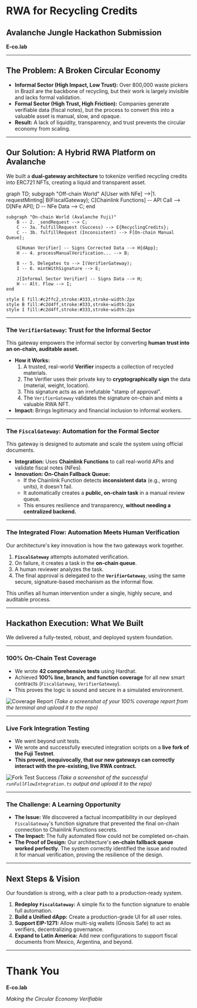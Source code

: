<!-- Global Directives -->
<!--
theme: uncover
headingDivider: 2
-->

# RWA for Recycling Credits
## Avalanche Jungle Hackathon Submission
**E-co.lab**

---

## The Problem: A Broken Circular Economy

*   **Informal Sector (High Impact, Low Trust):** Over 800,000 waste pickers in Brazil are the backbone of recycling, but their work is largely invisible and lacks formal validation.
*   **Formal Sector (High Trust, High Friction):** Companies generate verifiable data (fiscal notes), but the process to convert this into a valuable asset is manual, slow, and opaque.
*   **Result:** A lack of liquidity, transparency, and trust prevents the circular economy from scaling.

---

## Our Solution: A Hybrid RWA Platform on Avalanche

We built a **dual-gateway architecture** to tokenize verified recycling credits into ERC721 NFTs, creating a liquid and transparent asset.

graph TD;
    subgraph "Off-chain World"
        A[User with NFe] -->|1. requestMinting| B(FiscalGateway);
        C[Chainlink Functions] -- API Call --> D[NFe API];
        D -- NFe Data --> C;
    end

    subgraph "On-chain World (Avalanche Fuji)"
        B -- 2. _sendRequest --> C;
        C -- 3a. fulfillRequest (Success) --> E{RecyclingCredits};
        C -- 3b. fulfillRequest (Inconsistent) --> F[On-chain Manual Queue];
        
        G[Human Verifier] -- Signs Corrected Data --> H{dApp};
        H -- 4. processManualVerification... --> B;
        
        B -- 5. Delegates to --> I(VerifierGateway);
        I -- 6. mintWithSignature --> E;

        J[Informal Sector Verifier] -- Signs Data --> H;
        H -- Alt. Flow --> I;
    end

    style E fill:#c2ffc2,stroke:#333,stroke-width:2px
    style B fill:#c2d4ff,stroke:#333,stroke-width:2px
    style I fill:#c2d4ff,stroke:#333,stroke-width:2px

---

### The `VerifierGateway`: Trust for the Informal Sector

This gateway empowers the informal sector by converting **human trust into an on-chain, auditable asset.**

*   **How it Works:**
    1.  A trusted, real-world **Verifier** inspects a collection of recycled materials.
    2.  The Verifier uses their private key to **cryptographically sign** the data (material, weight, location).
    3.  This signature acts as an irrefutable "stamp of approval".
    4.  The `VerifierGateway` validates the signature on-chain and mints a valuable RWA NFT.
*   **Impact:** Brings legitimacy and financial inclusion to informal workers.

---

### The `FiscalGateway`: Automation for the Formal Sector

This gateway is designed to automate and scale the system using official documents.

*   **Integration:** Uses **Chainlink Functions** to call real-world APIs and validate fiscal notes (NFes).
*   **Innovation: On-Chain Fallback Queue:**
    *   If the Chainlink Function detects **inconsistent data** (e.g., wrong units), it doesn't fail.
    *   It automatically creates a **public, on-chain task** in a manual review queue.
    *   This ensures resilience and transparency, **without needing a centralized backend.**

---

### The Integrated Flow: Automation Meets Human Verification

Our architecture's key innovation is how the two gateways work together.

1.  **`FiscalGateway`** attempts automated verification.
2.  On failure, it creates a task in the **on-chain queue**.
3.  A human reviewer analyzes the task.
4.  The final approval is delegated to the **`VerifierGateway`**, using the same secure, signature-based mechanism as the informal flow.

This unifies all human intervention under a single, highly secure, and auditable process.

---

<!-- _class: lead -->

## Hackathon Execution: What We Built

We delivered a fully-tested, robust, and deployed system foundation.

---

### 100% On-Chain Test Coverage

*   We wrote **42 comprehensive tests** using Hardhat.
*   Achieved **100% line, branch, and function coverage** for all new smart contracts (`FiscalGateway`, `VerifierGateway`).
*   This proves the logic is sound and secure in a simulated environment.

![Coverage Report](URL_TO_YOUR_COVERAGE_REPORT_IMAGE)
*(Take a screenshot of your 100% coverage report from the terminal and upload it to the repo)*

---

### Live Fork Integration Testing

*   We went beyond unit tests.
*   We wrote and successfully executed integration scripts on a **live fork of the Fuji Testnet**.
*   **This proved, inequivocally, that our new gateways can correctly interact with the pre-existing, live RWA contract.**

![Fork Test Success](URL_TO_YOUR_FORK_TEST_SUCCESS_IMAGE)
*(Take a screenshot of the successful `runFullFlowIntegration.ts` output and upload it to the repo)*

---

### The Challenge: A Learning Opportunity

*   **The Issue:** We discovered a factual incompatibility in our deployed `FiscalGateway`'s function signature that prevented the final on-chain connection to Chainlink Functions secrets.
*   **The Impact:** The fully automated flow could not be completed on-chain.
*   **The Proof of Design:** Our architecture's **on-chain fallback queue worked perfectly**. The system correctly identified the issue and routed it for manual verification, proving the resilience of the design.

---

## Next Steps & Vision

Our foundation is strong, with a clear path to a production-ready system.

1.  **Redeploy `FiscalGateway`:** A simple fix to the function signature to enable full automation.
2.  **Build a Unified dApp:** Create a production-grade UI for all user roles.
3.  **Support EIP-1271:** Allow multi-sig wallets (Gnosis Safe) to act as verifiers, decentralizing governance.
4.  **Expand to Latin America:** Add new configurations to support fiscal documents from Mexico, Argentina, and beyond.

---

<!-- _class: lead -->

# Thank You

**E-co.lab**

*Making the Circular Economy Verifiable*